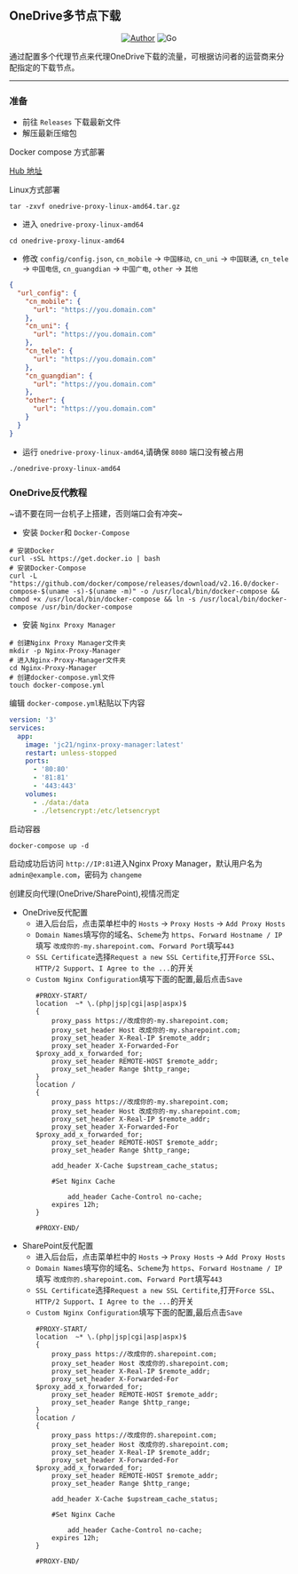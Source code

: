 ## OneDrive多节点下载

<p align="center">
    <a href="https://github.com/XiYan233"><img alt="Author" src="https://img.shields.io/badge/author-XiYan233-blueviolet"/></a>
    <img alt="Go" src="https://img.shields.io/badge/code-Go-success"/>
</p>
通过配置多个代理节点来代理OneDrive下载的流量，可根据访问者的运营商来分配指定的下载节点。

------
### 准备
- 前往 `Releases` 下载最新文件
- 解压最新压缩包

Docker compose 方式部署

[Hub 地址](https://hub.docker.com/r/xiyan233/onedrive_multi_node_proxy)

Linux方式部署
```shell
tar -zxvf onedrive-proxy-linux-amd64.tar.gz
```
- 进入 `onedrive-proxy-linux-amd64`
```shell
cd onedrive-proxy-linux-amd64
```
- 修改 `config/config.json`, `cn_mobile` -> `中国移动`, `cn_uni` -> `中国联通`, `cn_tele` -> `中国电信`, `cn_guangdian` -> `中国广电`, `other` -> `其他`
```json
{
  "url_config": {
    "cn_mobile": {
      "url": "https://you.domain.com"
    },
    "cn_uni": {
      "url": "https://you.domain.com"
    },
    "cn_tele": {
      "url": "https://you.domain.com"
    },
    "cn_guangdian": {
      "url": "https://you.domain.com"
    },
    "other": {
      "url": "https://you.domain.com"
    }
  }
}
```

- 运行 `onedrive-proxy-linux-amd64`,请确保 `8080` 端口没有被占用
```shell
./onedrive-proxy-linux-amd64
```
### OneDrive反代教程
~请不要在同一台机子上搭建，否则端口会有冲突~
- 安装 `Docker`和 `Docker-Compose`
```shell
# 安装Docker
curl -sSL https://get.docker.io | bash
# 安装Docker-Compose
curl -L "https://github.com/docker/compose/releases/download/v2.16.0/docker-compose-$(uname -s)-$(uname -m)" -o /usr/local/bin/docker-compose && chmod +x /usr/local/bin/docker-compose && ln -s /usr/local/bin/docker-compose /usr/bin/docker-compose
```
- 安装 `Nginx Proxy Manager`
```shell
# 创建Nginx Proxy Manager文件夹
mkdir -p Nginx-Proxy-Manager
# 进入Nginx-Proxy-Manager文件夹
cd Nginx-Proxy-Manager
# 创建docker-compose.yml文件
touch docker-compose.yml
```
编辑 `docker-compose.yml`粘贴以下内容
```yaml
version: '3'
services:
  app:
    image: 'jc21/nginx-proxy-manager:latest'
    restart: unless-stopped
    ports:
      - '80:80'
      - '81:81'
      - '443:443'
    volumes:
      - ./data:/data
      - ./letsencrypt:/etc/letsencrypt
```
启动容器
```shell
docker-compose up -d
```
启动成功后访问 `http://IP:81`进入Nginx Proxy Manager，默认用户名为 `admin@example.com`，密码为 `changeme`

创建反向代理(OneDrive/SharePoint),视情况而定
- OneDrive反代配置
    - 进入后台后，点击菜单栏中的 `Hosts` -> `Proxy Hosts` -> `Add Proxy Hosts`
    - `Domain Names`填写你的域名、`Scheme`为 `https`、`Forward Hostname / IP`填写 `改成你的-my.sharepoint.com`、`Forward Port`填写`443`
    - `SSL Certificate`选择`Request a new SSL Certifite`,打开`Force SSL`、`HTTP/2 Support`、`I Agree to the ...`的开关
    - `Custom Nginx Configuration`填写下面的配置,最后点击`Save`
        ```
        #PROXY-START/
        location  ~* \.(php|jsp|cgi|asp|aspx)$
        {
            proxy_pass https://改成你的-my.sharepoint.com;
            proxy_set_header Host 改成你的-my.sharepoint.com;
            proxy_set_header X-Real-IP $remote_addr;
            proxy_set_header X-Forwarded-For $proxy_add_x_forwarded_for;
            proxy_set_header REMOTE-HOST $remote_addr;   
            proxy_set_header Range $http_range;
        }
        location /
        {
            proxy_pass https://改成你的-my.sharepoint.com;
            proxy_set_header Host 改成你的-my.sharepoint.com;
            proxy_set_header X-Real-IP $remote_addr;
            proxy_set_header X-Forwarded-For $proxy_add_x_forwarded_for;
            proxy_set_header REMOTE-HOST $remote_addr;
            proxy_set_header Range $http_range; 
            
            add_header X-Cache $upstream_cache_status;
            
            #Set Nginx Cache
            
                add_header Cache-Control no-cache;
            expires 12h;
        }
        
        #PROXY-END/
        ```
- SharePoint反代配置
    - 进入后台后，点击菜单栏中的 `Hosts` -> `Proxy Hosts` -> `Add Proxy Hosts`
    - `Domain Names`填写你的域名、`Scheme`为 `https`、`Forward Hostname / IP`填写 `改成你的.sharepoint.com`、`Forward Port`填写`443`
    - `SSL Certificate`选择`Request a new SSL Certifite`,打开`Force SSL`、`HTTP/2 Support`、`I Agree to the ...`的开关
    - `Custom Nginx Configuration`填写下面的配置,最后点击`Save`
        ```
        #PROXY-START/
        location  ~* \.(php|jsp|cgi|asp|aspx)$
        {
            proxy_pass https://改成你的.sharepoint.com;
            proxy_set_header Host 改成你的.sharepoint.com;
            proxy_set_header X-Real-IP $remote_addr;
            proxy_set_header X-Forwarded-For $proxy_add_x_forwarded_for;
            proxy_set_header REMOTE-HOST $remote_addr;   
            proxy_set_header Range $http_range;
        }
        location /
        {
            proxy_pass https://改成你的.sharepoint.com;
            proxy_set_header Host 改成你的.sharepoint.com;
            proxy_set_header X-Real-IP $remote_addr;
            proxy_set_header X-Forwarded-For $proxy_add_x_forwarded_for;
            proxy_set_header REMOTE-HOST $remote_addr;
            proxy_set_header Range $http_range; 
            
            add_header X-Cache $upstream_cache_status;
            
            #Set Nginx Cache
            
                add_header Cache-Control no-cache;
            expires 12h;
        }
        
        #PROXY-END/
        ```
